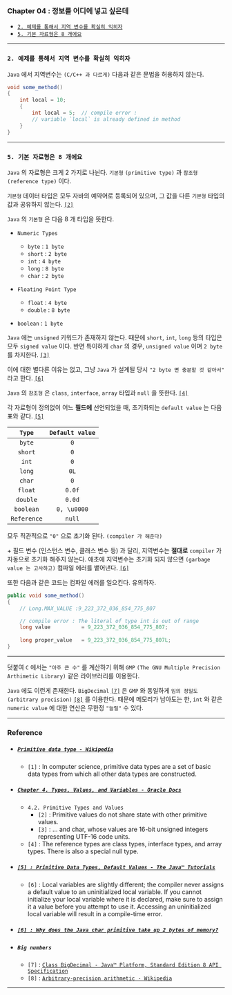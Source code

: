 
### Chapter 04 : 정보를 어디에 넣고 싶은데
- [`2. 예제를 통해서 지역 변수를 확실히 익히자`](#2-예제를-통해서-지역-변수를-확실히-익히자)
- [`5. 기본 자료형은 8 개에요`](#5-기본-자료형은-8-개에요)

---

### `2. 예제를 통해서 지역 변수를 확실히 익히자`

`Java` 에서 지역변수는 `(C/C++ 과 다르게)` 다음과 같은 문법을 허용하지 않는다.

```java
void some_method()
{
    int local = 10;
    {
        int local = 5;  // compile error : 
        // variable `local` is already defined in method
    }
}
```

---

### `5. 기본 자료형은 8 개에요`

`Java` 의 자료형은 크게 2 가지로 나뉜다. `기본형` `(primitive type)` 과 `참조형` `(reference type)` 이다. 

`기본형` 데이터 타입은 모두 자바의 예약어로 등록되어 있으며, 그 값을 다른 `기본형` 타입의 값과 공유하지 않는다. [`[2]`](#chapter-4-types-values-and-variables---oracle-docs)

`Java` 의 `기본형` 은 다음 8 개 타입을 뜻한다.

- `Numeric Types`
    - `byte` : `1 byte`
    - `short` : `2 byte`
    - `int` : `4 byte`
    - `long` : `8 byte`
    - `char` : `2 byte`

- `Floating Point Type`
    - `float` : `4 byte`
    - `double` : `8 byte`

- `boolean` : `1 byte`

`Java` 에는 `unsigned` 키워드가 존재하지 않는다. 때문에 `short`, `int`, `long` 등의 타입은 모두 `signed value` 이다.
반면 특이하게 `char` 의 경우, `unsigned value` 이며 `2 byte` 를 차지한다. [`[3]`](#chapter-4-types-values-and-variables---oracle-docs) 

이에 대한 별다른 이유는 없고, 그냥 `Java` 가 설계될 당시 `"2 byte 면 충분할 것 같아서"` 라고 한다. [`[6]`](#6--why-does-the-java-char-primitive-take-up-2-bytes-of-memory)

`Java` 의 `참조형` 은 `class`, `interface`, `array` 타입과 `null` 을 뜻한다. [`[4]`](#chapter-4-types-values-and-variables---oracle-docs)

각 자료형이 정의없이 어느 **필드에** 선언되었을 때, 초기화되는 `default value` 는 다음 표와 같다. [`[5]`](#5--primitive-data-types-default-values---the-java™-tutorials)

|`Type`|`Default value`|
|:---:|:---:|
|`byte`|`0`|
|`short`|`0`|
|`int`|`0`|
|`long`|`0L`|
|`char`|`0`|
|`float`|`0.0f`|
|`double`|`0.0d`|
|`boolean`|`0, \u0000`|
|`Reference`|`null`|

모두 직관적으로 `"0"` 으로 초기화 된다. `(compiler 가 해준다)`

\+ 필드 변수 (인스턴스 변수, 클래스 변수 등) 과 달리, 지역변수는 **절대로** `compiler` 가 자동으로 초기화 해주지 않는다. 애초에 지역변수는 초기화 되지 않으면 `(garbage value 는 고사하고)` 컴파일 에러를 뱉어낸다. [`[6]`](#6--why-does-the-java-char-primitive-take-up-2-bytes-of-memory)

또한 다음과 같은 코드는 컴파일 에러를 일으킨다. 유의하자.
```java
public void some_method()
{
    // Long.MAX_VALUE :9_223_372_036_854_775_807

    // compile error : The literal of type int is out of range 
    long value          = 9_223_372_036_854_775_807;
    
    long proper_value   = 9_223_372_036_854_775_807L;
}
```

---

덧붙여 `C` 에서는 `"아주 큰 수"` 를 계산하기 위해 `GMP` `(The GNU Multiple Precision Arthimetic Library)` 같은 라이브러리를 이용한다.

`Java` 에도 이런게 존재한다. `BigDecimal` [`[7]`](#big-numbers) 은 `GMP` 와 동일하게 `임의 정밀도` `(arbitrary precision)` [`[8]`](#big-numbers) 를 이용한다. 때문에 메모리가 남아도는 한, `int` 와 같은 `numeric value` 에 대한 연산은 무한정 `"늘릴"` 수 있다.

---

### Reference

- ##### [`Primitive data type - Wikipedia`](https://en.wikipedia.org/wiki/Primitive_data_type#Java)
    - `[1]` : In computer science, primitive data types are a set of basic data types from which all other data types are constructed.

- ##### [`Chapter 4. Types, Values, and Variables - Oracle Docs`](https://docs.oracle.com/javase/specs/jls/se7/html/jls-4.html#jls-4.2)
    - `4.2. Primitive Types and Values`
        - `[2]` : Primitive values do not share state with other primitive values.
        - `[3]` : ... and char, whose values are 16-bit unsigned integers representing UTF-16 code units.
    - `[4]` : The reference types are class types, interface types, and array types. There is also a special null type.

- ##### [`[5] : Primitive Data Types, Default Values - The Java™ Tutorials`](https://docs.oracle.com/javase/tutorial/java/nutsandbolts/datatypes.html)
    - `[6]` : Local variables are slightly different; the compiler never assigns a default value to an uninitialized local variable. If you cannot initialize your local variable where it is declared, make sure to assign it a value before you attempt to use it. Accessing an uninitialized local variable will result in a compile-time error.

- ##### [`[6] : Why does the Java char primitive take up 2 bytes of memory?`](https://stackoverflow.com/questions/3956734/why-does-the-java-char-primitive-take-up-2-bytes-of-memory)

- ##### `Big numbers`
    - `[7]` : [`Class BigDecimal - Java™ Platform, Standard Edition 8 API Specification`](https://docs.oracle.com/javase/8/docs/api/java/math/BigDecimal.html)
    - `[8]` : [`Arbitrary-precision arithmetic - Wikipedia`](https://en.wikipedia.org/wiki/Arbitrary-precision_arithmetic)

---
